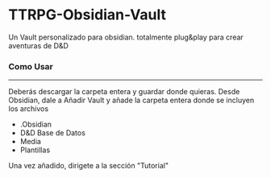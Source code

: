 # TTRPG-Obsidian-Vault
Un Vault personalizado para obsidian. totalmente plug&amp;play para crear aventuras de D&amp;D

### Como Usar
---
Deberás descargar la carpeta entera y guardar donde quieras. Desde Obsidian, dale a Añadir Vault y añade la carpeta entera donde se incluyen los archivos
  * .Obsidian
  * D&D Base de Datos
  * Media
  * Plantillas

Una vez añadido, dirigete a la sección "Tutorial"
